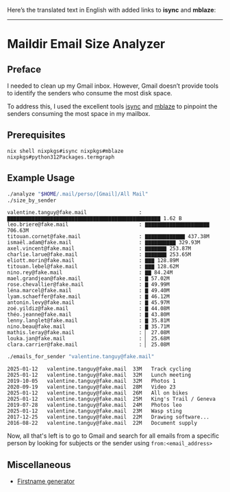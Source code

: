 Here’s the translated text in English with added links to **isync** and
**mblaze**:

---

# Maildir Email Size Analyzer

## Preface

I needed to clean up my Gmail inbox. However, Gmail doesn’t provide tools to
identify the senders who consume the most disk space.

To address this, I used the excellent tools
[isync](https://isync.sourceforge.io/) and
[mblaze](https://git.vuxu.org/mblaze/about/) to pinpoint the senders consuming
the most space in my mailbox.

## Prerequisites

`nix shell nixpkgs#isync nixpkgs#mblaze nixpkgs#python312Packages.termgraph`

## Example Usage

```bash
./analyze "$HOME/.mail/perso/[Gmail]/All Mail"
./size_by_sender
```

```text
valentine.tanguy@fake.mail                 : ▇▇▇▇▇▇▇▇▇▇▇▇▇▇▇▇▇▇▇▇▇▇▇▇▇▇▇▇▇▇▇▇▇▇▇▇▇▇▇▇▇▇▇▇▇▇▇▇▇▇ 1.62 B
leo.briere@fake.mail                       : ▇▇▇▇▇▇▇▇▇▇▇▇▇▇▇▇▇▇▇▇▇ 706.63M
titouan.cornet@fake.mail                   : ▇▇▇▇▇▇▇▇▇▇▇▇▇ 437.38M
ismaël.adam@fake.mail                      : ▇▇▇▇▇▇▇▇▇▇ 329.93M
axel.vincent@fake.mail                     : ▇▇▇▇▇▇▇ 253.87M
charlie.larue@fake.mail                    : ▇▇▇▇▇▇▇ 253.65M
eliott.morin@fake.mail                     : ▇▇▇ 128.89M
titouan.lebel@fake.mail                    : ▇▇▇ 128.62M
nino.rey@fake.mail                         : ▇▇ 84.24M
mael.grandjean@fake.mail                   : ▇ 57.02M
rose.chevallier@fake.mail                  : ▇ 49.99M
léna.marcel@fake.mail                      : ▇ 49.40M
lyam.schaeffer@fake.mail                   : ▇ 46.12M
antonin.levy@fake.mail                     : ▇ 45.97M
zoé.yildiz@fake.mail                       : ▇ 44.08M
théo.jeanne@fake.mail                      : ▇ 43.80M
lenny.langlet@fake.mail                    : ▇ 35.81M
nino.beau@fake.mail                        : ▇ 35.71M
mathis.leray@fake.mail                     : ▏ 27.08M
louka.jan@fake.mail                        : ▏ 25.68M
clara.carrier@fake.mail                    : ▏ 25.08M
```

```bash
./emails_for_sender "valentine.tanguy@fake.mail"
```

```text
2025-01-12   valentine.tanguy@fake.mail  33M   Track cycling 
2025-01-12   valentine.tanguy@fake.mail  32M   Lunch meeting
2019-10-05   valentine.tanguy@fake.mail  32M   Photos 1
2020-09-19   valentine.tanguy@fake.mail  28M   Video 23
2025-01-12   valentine.tanguy@fake.mail  26M   All on bikes
2025-01-12   valentine.tanguy@fake.mail  25M   King's Trail / Geneva
2019-07-28   valentine.tanguy@fake.mail  24M   Photos leo
2025-01-12   valentine.tanguy@fake.mail  23M   Wasp sting
2017-12-25   valentine.tanguy@fake.mail  22M   Drawing software...
2016-08-22   valentine.tanguy@fake.mail  22M   Document supply
```

Now, all that's left is to go to Gmail and search for all emails from a specific
person by looking for subjects or the sender using `from:<email_address>`

## Miscellaneous

- [Firstname generator](https://lorraine-hipseau.me/)

